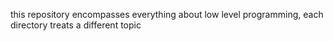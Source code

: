 this repository encompasses everything about low level programming, each directory treats a different topic 
